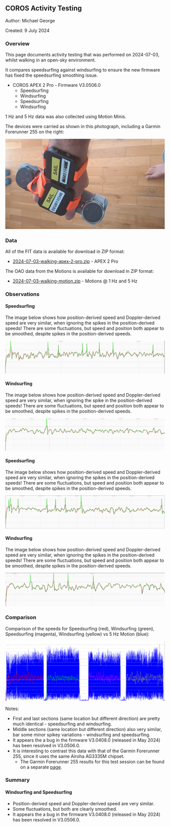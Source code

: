 ## COROS Activity Testing

Author: Michael George

Created: 9 July 2024



### Overview

This page documents activity testing that was performed on 2024-07-03, whilst walking in an open-sky environment.

It compares speedsurfing against windsurfing to ensure the new firmware has fixed the speedsurfing smoothing issue.

- COROS APEX 2 Pro - Firmware V3.0506.0
  - Speedsurfing
  - Windsurfing
  - Speedsurfing
  - Windsurfing

1 Hz and 5 Hz data was also collected using Motion Minis.

The devices were carried as shown in this photograph, including a Garmin Forerunner 255 on the right:

![devices](img/devices.jpg)



### Data

All of the FIT data is available for download in ZIP format:

- [2024-07-03-walking-apex-2-pro.zip](2024-07-03-walking-apex-2-pro.zip) - APEX 2 Pro

The OAO data from the Motions is available for download in ZIP format:

- [2024-07-03-walking-motion.zip](2024-07-03-walking-motion.zip) - Motions @ 1 Hz and 5 Hz



### Observations

#### Speedsurfing

The image below shows how position-derived speed and Doppler-derived speed are very similar, when ignoring the spikes in the position-derived speeds! There are some fluctuations, but speed and position both appear to be smoothed, despite spikes in the position-derived speeds.

![speedsurfing-apex-2-pro](img/1-speedsurfing-apex-2-pro.png)



#### Windsurfing

The image below shows how position-derived speed and Doppler-derived speed are very similar, when ignoring the spike in the position-derived speeds! There are some fluctuations, but speed and position both appear to be smoothed, despite spikes in the position-derived speeds.

![windsurfing-apex-2-pro](img/2-windsurfing-apex-2-pro.png)

#### Speedsurfing

The image below shows how position-derived speed and Doppler-derived speed are very similar, when ignoring the spikes in the position-derived speeds! There are some fluctuations, but speed and position both appear to be smoothed, despite spikes in the position-derived speeds.

![speedsurfing-apex-2-pro](img/3-speedsurfing-apex-2-pro.png)



#### Windsurfing

The image below shows how position-derived speed and Doppler-derived speed are very similar, when ignoring the spikes in the position-derived speeds! There are some fluctuations, but speed and position both appear to be smoothed, despite spikes in the position-derived speeds.

![windsurfing-apex-2-pro](img/4-windsurfing-apex-2-pro.png)



### Comparison

Comparison of the speeds for Speedsurfing (red), Windsurfing (green), Speedsurfing (magenta), Windsurfing (yellow) vs 5 Hz Motion (blue):

![comparison-1](img/comparison.png)

Notes:

- First and last sections (same location but different direction) are pretty much identical - speedsurfing and windsurfing.
- Middle sections (same location but different direction) also very similar, bar some minor spikey variations - windsurfing and speedsurfing.
- It appears the a bug in the firmware V3.0408.0 (released in May 2024) has been resolved in V3.0506.0.
- It is interesting to contrast this data with that of the Garmin Forerunner 255, since it uses the same Airoha AG3335M chipset.
  - The Garmin Forerunner 255 results for this test session can be found on a separate [page](../../../garmin/activities/walking-2024-07-03/README.md).




### Summary

#### Windsurfing and Speedsurfing

- Position-derived speed and Doppler-derived speed are very similar.
- Some fluctuations, but both are clearly smoothed.
- It appears the a bug in the firmware V3.0408.0 (released in May 2024) has been resolved in V3.0506.0.
